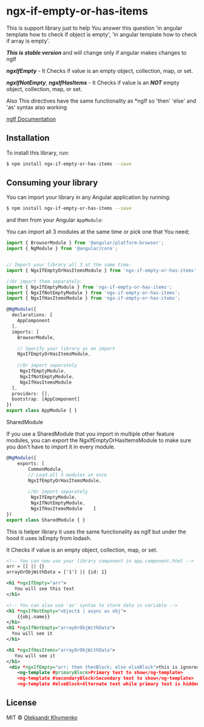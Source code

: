 # ngx-if-empty-or-has-items
This is support library just to help You answer this question 'in angular template how to check if object is empty', 
'in angular template how to check if array is empty'.

**_This is stable version_** and will change only if angular makes changes to ngIf

**_ngxIfEmpty_** - It Checks if value is an empty object, collection, map, or set.

**_ngxIfNotEmpty_**, _**ngxIfHasItems**_ - It Checks if value is an _**NOT**_ empty object, collection, map, or set.

Also This directives have the same functionality as *ngIf so 'then' 'else' and 'as' syntax also working

[ngIf Documentation](https://angular.io/api/common/NgIf)

## Installation

To install this library, run:

```bash
$ npm install ngx-if-empty-or-has-items --save

```

## Consuming your library

You can import your library in any Angular application by running:

```bash
$ npm install ngx-if-empty-or-has-items --save
```

and then from your Angular `AppModule`:

You can import all 3 modules at the same time or pick one that You need;

```typescript
import { BrowserModule } from '@angular/platform-browser';
import { NgModule } from '@angular/core';


// Import your library all 3 at the same time:
import { NgxIfEmptyOrHasItemsModule } from 'ngx-if-empty-or-has-items';

//Or import them separately: 
import { NgxIfEmptyModule } from 'ngx-if-empty-or-has-items';
import { NgxIfNotEmptyModule } from 'ngx-if-empty-or-has-items';
import { NgxIfHasItemsModule } from 'ngx-if-empty-or-has-items';

@NgModule({
  declarations: [
    AppComponent
  ],
  imports: [
    BrowserModule,

    // Specify your library as an import
    NgxIfEmptyOrHasItemsModule,
    
    //Or import separately 
     NgxIfEmptyModule,
     NgxIfNotEmptyModule,
     NgxIfHasItemsModule
  ],
  providers: [],
  bootstrap: [AppComponent]
})
export class AppModule { }
```


SharedModule

If you use a SharedModule that you import in multiple other feature modules, you can export the NgxIfEmptyOrHasItemsModule to make sure you don't have to import it in every module.
```typescript
@NgModule({
    exports: [
        CommonModule,
        // Load all 3 modules at once
        NgxIfEmptyOrHasItemsModule,
        
        //Or import separately 
         NgxIfEmptyModule,
         NgxIfNotEmptyModule,
         NgxIfHasItemsModule    ]
})
export class SharedModule { }
```

This is helper library it uses the same functionality as ngIf but under the hood it uses isEmpty from lodash.

It Checks if value is an empty object, collection, map, or set.

```xml
<!-- You can now use your library component in app.component.html -->
arr = [] || {}
arrayOrObjWithData = ['1'] || {id: 1}

<h1 *ngxIfEmpty="arr">
   You will see this text
</h1>

<!-- You can also use 'as' syntax to store data in variable -->
<h1 *ngxIfNotEmpty="object$ | async as obj">
    {{obj.name}}
</h1>
<h1 *ngxIfNotEmpty="arrayOrObjWithData">
  You will see it
</h1>

<h1 *ngxIfHasItems="arrayOrObjWithData">
   You will see it
</h1>
 <div *ngxIfEmpty="arr; then thenBlock; else elseBlock">this is ignored</div>
    <ng-template #primaryBlock>Primary text to show</ng-template>
    <ng-template #secondaryBlock>Secondary text to show</ng-template>
    <ng-template #elseBlock>Alternate text while primary text is hidden</ng-template>

```

## License

MIT © [Oleksandr Khymenko](mailto:alexanderkhymenko@gmail.com)
